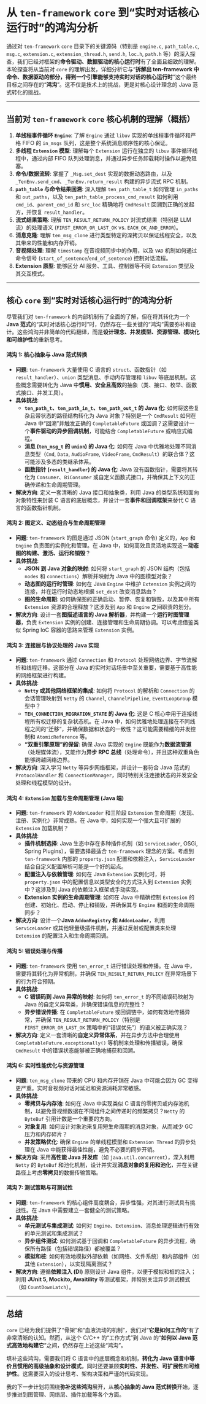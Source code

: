 # 从 `ten-framework` `core` 到“实时对话核心运行时”的鸿沟分析

通过对 `ten-framework` `core` 目录下的关键源码（特别是 `engine.c`, `path_table.c`, `msg.c`, `extension.c`, `extension_thread.h`, `send.h`, `loc.h`, `path.h` 等）的深入探查，我们已经对框架的**命令驱动、数据驱动的核心运行时**有了全面且细致的理解。本轮探查将从当前对 `core` 的理解出发，详细分析它与“**拆解出 ten-framework 中命令、数据驱动的部分，得到一个引擎能够支持实时对话的核心运行时**”这个最终目标之间存在的“**鸿沟**”。这不仅是技术上的挑战，更是对核心设计理念的 Java 范式转化的挑战。

---

## 当前对 `ten-framework` `core` 核心机制的理解（概括）

1.  **单线程事件循环 `Engine`**: 了解 `Engine` 通过 `libuv` 实现的单线程事件循环和严格 FIFO 的 `in_msgs` 队列，这是整个系统消息顺序性的核心保证。
2.  **多线程 `Extension` 模型**: 理解每个 `Extension` 运行在独立的 `libuv` 事件循环线程中，通过内部 FIFO 队列处理消息，并通过异步任务卸载耗时操作以避免阻塞。
3.  **命令/数据流转**: 掌握了 `_Msg.set_dest` 实现的数据动态路由，以及 `_TenEnv.send_cmd`、`_TenEnv.return_result` 构建的异步流式 RPC 机制。
4.  **`path_table` 与命令结果回溯**: 深入理解 `ten_path_table_t` 如何管理 `in_paths` 和 `out_paths`，以及 `ten_path_table_process_cmd_result` 如何利用 `cmd_id`、`parent_cmd_id` 和 `src_loc` 精确地将 `CmdResult` 回溯到正确的发起方，并恢复 `result_handler`。
5.  **流式结果策略**: 理解 `TEN_RESULT_RETURN_POLICY` 对流式结果（特别是 LLM 流）的处理语义 (`FIRST_ERROR_OR_LAST_OK` vs. `EACH_OK_AND_ERROR`)。
6.  **消息克隆**: 理解 `ten_msg_clone` 进行类型特定的深拷贝以保证线程安全，以及其带来的性能和内存开销。
7.  **音视频处理**: 理解 `timestamp` 在音视频同步中的作用，以及 `VAD` 机制如何通过命令信号 (`start_of_sentence`/`end_of_sentence`) 控制对话流程。
8.  **Extension 原型**: 能够区分 AI 服务、工具、控制器等不同 `Extension` 类型及其交互模式。

---

## 核心 `core` 到“实时对话核心运行时”的鸿沟分析

尽管我们对 `ten-framework` 的内部机制有了全面的了解，但在将其转化为一个**Java 范式**的“实时对话核心运行时”时，仍然存在一些关键的“鸿沟”需要弥补和设计。这些鸿沟并非简单的代码翻译，而是**设计理念、并发模型、资源管理、模块化和可维护性**的重新思考。

#### **鸿沟 1: 核心抽象与 Java 范式转换**

- **问题**: `ten-framework` 大量使用 C 语言的 `struct`、函数指针（如 `result_handler`）、`union` 类型消息、手动内存管理和 `libuv` 等底层机制。这些概念需要转化为 Java 中**惯用、安全且高效**的抽象（类、接口、枚举、函数式接口、并发工具）。
- **具体挑战**:
  - **`ten_path_t`、`ten_path_in_t`、`ten_path_out_t` 的 Java 化**: 如何将这些复杂且带状态的路径结构转化为 Java 对象？特别是一个 `CmdResult` 如何在 Java 中“回溯”并触发正确的 `CompletableFuture` 或回调？这需要设计一个**事件驱动的异步回调机制**，可能结合 `CompletableFuture` 或响应式编程。
  - **消息 (`ten_msg_t` 的 `union`) 的 Java 化**: 如何在 Java 中优雅地处理不同消息类型（`Cmd`, `Data`, `AudioFrame`, `VideoFrame`, `CmdResult`）的联合体？这可能涉及多态的类继承体系。
  - **函数指针 (`result_handler`) 的 Java 化**: Java 没有函数指针，需要将其转化为 `Consumer`、`BiConsumer` 或自定义函数式接口，并确保其上下文的正确传递和生命周期管理。
- **解决方向**: 定义一套清晰的 Java 接口和抽象类，利用 Java 的类型系统和面向对象特性来封装 C 语言的底层概念，并设计一套**事件和回调框架**来替代 C 语言的函数指针机制。

#### **鸿沟 2: 图定义、动态组合与生命周期管理**

- **问题**: `ten-framework` 的图是通过 JSON (`start_graph` 命令) 定义的，`App` 和 `Engine` 负责图的实例化和管理。在 Java 中，如何高效且灵活地实现这一**动态图的构建、激活、运行和销毁**？
- **具体挑战**:
  - **JSON 到 Java 对象的映射**: 如何将 `start_graph` 的 JSON 结构（包括 `nodes` 和 `connections`）解析并映射为 Java 中的图模型对象？
  - **动态图的运行时管理**: 如何在 Java `Engine` 中维护 `Extension` 实例之间的连接，并在运行时动态地根据 `set_dest` 改变消息路由？
  - **图的生命周期**: 如何确保图的正确启动、暂停、恢复和销毁，以及其中所有 `Extension` 资源的合理释放？这涉及到 `App` 和 `Engine` 之间职责的划分。
- **解决方向**: 设计一套**图描述语言的 Java 解析器**，并构建一个**运行时图管理器**，负责 `Extension` 实例的创建、连接管理和生命周期协调。可以考虑借鉴类似 Spring IoC 容器的思路来管理 `Extension` 实例。

#### **鸿沟 3: 连接层与协议处理的 Java 实现**

- **问题**: `ten-framework` 通过 `Connection` 和 `Protocol` 处理网络边界、字节流解析和线程迁移。这部分在 Java 的实时对话场景中至关重要，需要基于高性能的网络框架进行构建。
- **具体挑战**:
  - **`Netty` 或其他网络框架的集成**: 如何将 `Protocol` 的解析和 `Connection` 的会话管理映射到 `Netty` 的 `Channel`, `ChannelPipeline`, `EventLoopGroup` 模型中？
  - **`TEN_CONNECTION_MIGRATION_STATE` 的 Java 化**: 这是 C 核心中用于连接线程所有权迁移的复杂状态机。在 Java 中，如何优雅地处理连接在不同线程之间的“迁移”，并确保数据和状态的一致性？这可能需要精细的并发控制和 `AtomicReference` 等。
  - **“双重引擎原理”的保留**: 确保 Java 实现的 `Engine` 既能作为**数据流管道**（处理媒体流），又能作为**异步 RPC 总线**（处理命令），并且这种双重角色能够跨越网络边界。
- **解决方向**: 深入学习 `Netty` 等异步网络框架，并设计一套符合 Java 范式的 `ProtocolHandler` 和 `ConnectionManager`，同时特别关注连接状态的并发安全处理和线程模型的设计。

#### **鸿沟 4: `Extension` 加载与生命周期管理 (Java 端)**

- **问题**: `ten-framework` 的 `AddonLoader` 和三阶段 `Extension` 生命周期（发现、注册、实例化）非常成熟。在 Java 中，如何实现一个强大且可扩展的 `Extension` 加载机制？
- **具体挑战**:
  - **插件机制选择**: Java 生态中存在多种插件机制（如 `ServiceLoader`, OSGi, Spring Plugins），需要选择最适合 `ten-framework` 理念的方案。考虑到 `ten-framework` 内部的 `property.json` 配置和依赖注入，`ServiceLoader` 结合自定义配置解析可能是一个好的起点。
  - **配置注入与依赖管理**: 如何在 Java `Extension` 实例化时，将 `property.json` 中的配置信息以类型安全的方式注入到 `Extension` 实例中？这涉及到 Java 的依赖注入框架或手动实现。
  - **Extension 实例的生命周期管理**: 如何在 Java 中精确控制 `Extension` 的创建、初始化、启动、停止和销毁，并确保其与 `Engine` 和图的生命周期同步？
- **解决方向**: 设计一个**Java `AddonRegistry` 和 `AddonLoader`**，利用 `ServiceLoader` 或其他轻量级插件机制，并通过反射或配置类来处理 `Extension` 的配置注入和生命周期回调。

#### **鸿沟 5: 错误处理与传播**

- **问题**: `ten-framework` 使用 `ten_error_t` 进行错误处理和传播。在 Java 中，需要将其转化为异常机制，并确保 `TEN_RESULT_RETURN_POLICY` 在异常场景下的行为符合预期。
- **具体挑战**:
  - **C 错误码到 Java 异常的映射**: 如何将 `ten_error_t` 的不同错误码映射为 Java 的自定义异常类，并确保错误信息的完整性？
  - **异步错误传播**: 在 `CompletableFuture` 或回调链中，如何有效地传播异常，并确保 `TEN_RESULT_RETURN_POLICY`（特别是 `FIRST_ERROR_OR_LAST_OK` 策略中的“错误优先”）的语义被正确实现？
- **解决方向**: 定义一套清晰的**自定义异常体系**，并在异步方法中合理使用 `CompletableFuture.exceptionally()` 等机制来处理和传播错误，确保 `CmdResult` 中的错误状态能够被正确地捕获和回溯。

#### **鸿沟 6: 实时性能优化与资源管理**

- **问题**: `ten_msg_clone` 带来的 CPU 和内存开销在 Java 中可能会因为 GC 变得更严重。实时音视频对话对延迟和资源消耗非常敏感。
- **具体挑战**:
  - **零拷贝与内存池**: 如何在 Java 中实现类似 C 语言的零拷贝或内存池机制，以避免音视频数据在不同组件之间传递时的频繁拷贝？`Netty` 的 `ByteBuf` 引用计数是一个重要的方向。
  - **对象复用**: 如何设计对象池来复用短生命周期的消息对象，从而减少 GC 压力和内存碎片？
  - **并发策略优化**: 确保 `Engine` 的单线程模型和 `Extension Thread` 的异步处理在 Java 中能获得最佳性能，避免不必要的同步开销。
- **解决方向**: 采用**高性能 Java 并发库**（如 `java.util.concurrent`），深入利用 `Netty` 的 `ByteBuf` 和池化机制，设计并实现**消息对象的复用和池化**，并在关键路径上考虑**零拷贝**的数据传输策略。

#### **鸿沟 7: 测试策略与可测试性**

- **问题**: `ten-framework` 的核心组件高度耦合，异步性强，对其进行测试具有挑战性。在 Java 中需要建立一套健全的测试策略。
- **具体挑战**:
  - **单元测试与集成测试**: 如何对 `Engine`、`Extension`、消息处理逻辑进行有效的单元测试和集成测试？
  - **异步组件测试**: 如何测试基于回调和 `CompletableFuture` 的异步流程，确保所有路径（包括错误路径）都被覆盖？
  - **模拟和桩**: 如何有效地模拟外部依赖（如网络、文件系统）和内部组件（如其他 `Extension`），以实现隔离测试？
- **解决方向**: 遵循**依赖注入 (DI)** 原则设计 Java 组件，以便于模拟和桩的注入；利用 **JUnit 5, Mockito, Awaitility** 等测试框架，并特别关注异步测试模式（如 `CountDownLatch`）。

---

## 总结

`core` 已经为我们提供了“骨架”和“血液流动的机制”，我们对“**它是如何工作的**”有了非常清晰的认知。然而，从这个 C/C++ 的“工作方式”到 Java 的“**如何以 Java 范式高效地构建它**”之间，仍然存在上述这些“鸿沟”。

填补这些鸿沟，需要我们将 C 语言中的底层概念和机制，**转化为 Java 语言中等价且惯用的高级抽象和设计模式**，同时还要兼顾**实时性、并发性、可扩展性**和**可维护性**。这需要深入的设计思考、架构决策和严谨的代码实现。

我的下一步计划将围绕**弥补这些鸿沟**展开，从**核心抽象的 Java 范式转换**开始，逐步推进到图管理、网络层、插件加载等各个方面。
